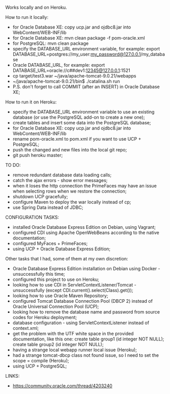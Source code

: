 
Works locally and on Heroku.

How to run it locally:

 * for Oracle Database XE: copy ucp.jar and ojdbc8.jar into WebContent/WEB-INF/lib
 * for Oracle Database XE: mvn clean package -f pom-oracle.xml
 * for PostgreSQL: mvn clean package
 * specify the DATABASE_URL environment variable, for example: export DATABASE_URL=postgres://my_user:my_password@127.0.0.1/my_database 
 * Oracle DATABASE_URL, for example: export DATABASE_URL=oracle://c##dev1:12345@127.0.0.1:1521
 * cp target/test3.war ~/java/apache-tomcat-9.0.21/webapps
 * ~/java/apache-tomcat-9.0.21/bin$ ./catalina.sh run
 * P.S. don't forget to call COMMIT (after an INSERT) in Oracle Database XE;

How to run it on Heroku:

 * specify the DATABASE_URL environment variable to use an existing database (or use the PostgreSQL add-on to create a new one);
 * create tables and insert some data into the PostgreSQL database;
 * for Oracle Database XE: copy ucp.jar and ojdbc8.jar into WebContent/WEB-INF/lib
 * rename pom-oracle.xml to pom.xml if you want to use UCP + PostgreSQL;
 * push the changed and new files into the local git repo;
 * git push heroku master;

TO DO:

 * remove redundant database data loading calls;
 * catch the ajax errors - show error messages;
 * when it loses the http connection the PrimeFaces may have an issue when selecting rows when we restore the connection;
 * shutdown UCP gracefully;
 * configure Maven to deploy the war locally instead of cp;
 * use Spring Data instead of JDBC;

CONFIGURATION TASKS:

  * installed Oracle Database Express Edition on Debian, using Vagrant;
  * configured CDI using Apache OpenWebBeans according to the native documentation;
  * configured MyFaces + PrimeFaces;
  * using UCP + Oracle Database Express Edition;

Other tasks that I had, some of them at my own discretion:

  * Oracle Database Express Edition installation on Debian using Docker - unsuccessfully this time;
  * configured this project to use on Heroku;
  * looking how to use CDI in ServletContextListener/Tomcat - unsuccessfully (except CDI.current().select(Class).get());
  * looking how to use Oracle Maven Repository;
  * configured Tomcat Database Connection Pool (DBCP 2) instead of Oracle Universal Connection Pool (UCP);
  * looking how to remove the database name and password from source codes for Heroku deployment;
  * database configuration - using ServletContextListener instead of context.xml;
  * get the problem with the UTF white space in the provided documentation, like this one: create table group1 (id integer NOT NULL); create table group2 (id integer NOT NULL);
  * having a strange local webapp runner local issue (Heroku);
  * had a strange tomcat-dbcp class not found issue, so I need to set the scope = compile (Heroku);
  * using UCP + PostgreSQL;

LINKS:

  * https://community.oracle.com/thread/4203240
